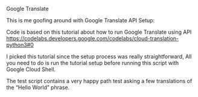 Google Translate

This is me goofing around with Google Translate API
Setup:

Code is based on this tutorial about how to run Google Translate using API
https://codelabs.developers.google.com/codelabs/cloud-translation-python3#0

I picked this tutorial since the setup process was really straightforward, All you need to do is run the tutorial setup before running this script with Google Cloud Shell.

The test script contains a very happy path test asking a few translations of the “Hello World” phrase.
